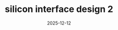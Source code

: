 ---
tags: workstream

title: silicon interface design 2
date: "2025-12-12"
time: "7.00pm CST - 10.00AM ET"
text:
  - Integrating binary blobs that handle parts of the silicon initialization is a common technique within the open-source firmware ecosystem to retain control over parts of the code, from a SoC vendor perspective. Within the last years multiple SoC vendors defined different interfaces to communicate to those "silicon initialization code". Also different mechanisms are in place to configures those.

  - The Silicon Interface Design workstream has the goal to unify these interfaces and define a specification around it so that SoC vendors and (open-source) firmware projects, and their developers, have a fixed and common way to interact and configure those silicon initialization code."

goals:
  - text: Develop a transparent, easy-to-follow workflow for feature requests.
    done: true

  - text: Ensure businesses and the community can collaborate efficiently.
    done: true

  - text: Avoid the creation of fragmented forks by encouraging upstream development.
    done: true

  - text: Balance business needs with the open-source ethos.
    done: false

resources:
  - text: "test.pdf"
    file: "test.pdf"

leads:
  - name: "Werner Zeh"
    email: "werner.zeh@osfw.foundation"
    image: "werner-zeh.png"
---